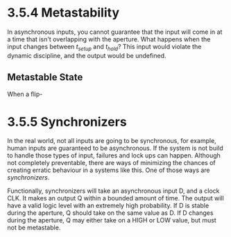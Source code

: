 # 3.5.4 Metastability

In asynchronous inputs, you cannot guarantee that the input will come in at a time that isn't overlapping with the aperture. What happens when the input changes between $t_{setup}$ and $t_{hold}$? This input would violate the dynamic discipline, and the output would be undefined.

## Metastable State

When a flip-

# 3.5.5 Synchronizers

In the real world, not all inputs are going to be synchronous, for example, human inputs are guaranteed to be asynchronous. If the system is not build to handle those types of input, failures and lock ups can happen. Although not completely preventable, there are ways of minimizing the chances of creating erratic behaviour in a systems like this. One of those ways are *synchronizers*.

Functionally, synchronizers will take an asynchronous input D, and a clock CLK. It makes an output Q within a bounded amount of time<!--Specified by the clock??-->. The output will have a valid logic level with an extremely high probability. If D is stable during the aperture, Q should take on the same value as D. If D changes during the aperture, Q may either take on a HIGH or LOW value, but must not be metastable.